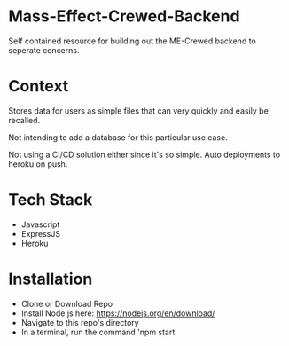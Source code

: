 # Mass-Effect-Crewed-Backend
Self contained resource for building out the ME-Crewed backend to seperate concerns.

# Context 
Stores data for users as simple files that can very quickly and easily be recalled.

Not intending to add a database for this particular use case.

Not using a CI/CD solution either since it's so simple. Auto deployments to heroku on push.

# Tech Stack
* Javascript
* ExpressJS
* Heroku

# Installation
* Clone or Download Repo
* Install Node.js here: https://nodejs.org/en/download/
* Navigate to this repo's directory
* In a terminal, run the command 'npm start'
